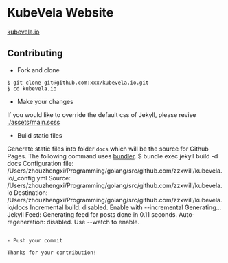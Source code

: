 # KubeVela Website
[kubevela.io](https://kubevela.io)

## Contributing

- Fork and clone

```
$ git clone git@github.com:xxx/kubevela.io.git
$ cd kubevela.io
```

- Make your changes

If you would like to override the default css of Jekyll, please revise [./assets/main.scss](./assets/main.scss)

- Build static files

Generate static files into folder `docs` which will be the source for Github Pages.
The following command uses [bundler](https://bundler.io/).
$ bundle exec jekyll build -d docs
Configuration file: /Users/zhouzhengxi/Programming/golang/src/github.com/zzxwill/kubevela.io/_config.yml
            Source: /Users/zhouzhengxi/Programming/golang/src/github.com/zzxwill/kubevela.io
       Destination: /Users/zhouzhengxi/Programming/golang/src/github.com/zzxwill/kubevela.io/docs
 Incremental build: disabled. Enable with --incremental
      Generating...
       Jekyll Feed: Generating feed for posts
                    done in 0.11 seconds.
 Auto-regeneration: disabled. Use --watch to enable.
```

- Push your commit

Thanks for your contribution!
